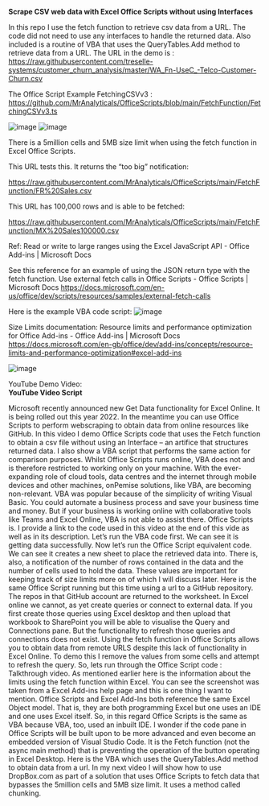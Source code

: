 


**Scrape CSV web data with Excel Office Scripts without using Interfaces**

In this repo I use the fetch function to retrieve csv data from a URL. The code did not need to use any interfaces to handle the returned data. 
Also included is a routine of VBA that uses the QueryTables.Add method to retrieve data from a URL.
The URL in the demo is :  
https://raw.githubusercontent.com/treselle-systems/customer_churn_analysis/master/WA_Fn-UseC_-Telco-Customer-Churn.csv

The Office Script Example FetchingCSVv3 : https://github.com/MrAnalyticals/OfficeScripts/blob/main/FetchFunction/FetchingCSVv3.ts

![image](https://user-images.githubusercontent.com/47678539/178654637-d479a4c1-8502-4584-b303-2442c786ea96.png)
![image](https://user-images.githubusercontent.com/47678539/178654681-5d1e5fdb-d7c0-447e-aaf4-715b0b6fd760.png)


There is a 5million cells and 5MB size limit when using the fetch function in Excel Office Scripts. 

This URL tests this. It returns the “too big” notification: 

https://raw.githubusercontent.com/MrAnalyticals/OfficeScripts/main/FetchFunction/FR%20Sales.csv

This URL has 100,000 rows and is able to be fetched: 

https://raw.githubusercontent.com/MrAnalyticals/OfficeScripts/main/FetchFunction/MX%20Sales100000.csv

Ref:
Read or write to large ranges using the Excel JavaScript API - Office Add-ins | Microsoft Docs

See this reference for an example of using the JSON return type with the fetch function. 
Use external fetch calls in Office Scripts - Office Scripts | Microsoft Docs
https://docs.microsoft.com/en-us/office/dev/scripts/resources/samples/external-fetch-calls


Here is the example VBA code script: 
![image](https://user-images.githubusercontent.com/47678539/178653157-78654652-4d69-478c-a56e-60a50ce6713f.png)
 

Size Limits documentation: 
Resource limits and performance optimization for Office Add-ins - Office Add-ins | Microsoft Docs
https://docs.microsoft.com/en-gb/office/dev/add-ins/concepts/resource-limits-and-performance-optimization#excel-add-ins

![image](https://user-images.githubusercontent.com/47678539/178653205-5eb8f3c7-ed55-4aa6-bce7-3371999efed1.png)



YouTube Demo Video:  
**YouTube Video Script**

Microsoft recently announced new Get Data functionality for Excel Online. It is being rolled out this year 2022. In the meantime you can use Office Scripts to perform webscraping to obtain data from online resources like GitHub.  In this video I demo Office Scripts code that uses the Fetch function to obtain a csv file without using an Interface – an artifice that structures returned data.
I also show a VBA script that performs the same action for comparison purposes. 
Whilst Office Scripts runs online, VBA does not and is therefore restricted to working only on your machine. With the ever-expanding role of cloud tools, data centres and the internet through mobile devices and other machines, onPemise solutions, like VBA, are becoming non-relevant. VBA was popular because of the simplicity of writing Visual Basic. You could automate a business process and save your business time and money. But if your business is working online with collaborative tools like Teams and Excel Online, VBA is not able to assist there. Office Scripts is.
I provide a link to the code used in this video at the end of this vide as well as in its description. 
Let’s run the VBA code first. We can see it is getting data successfully. 
Now let’s run the Office Script equivalent code. We can see it creates a new sheet to place the retrieved data into. There is, also, a notification of the number of rows contained in the data and the number of cells used to hold the data. These values are important for keeping track of size limits more on of which I will discuss later. 
Here is the same Office Script running but this time using a url to a GitHub repository.
The repos in that GitHub account are returned to the worksheet.
In Excel online we cannot, as yet create queries or connect to external data. If you first create those queries using Excel desktop and then upload that workbook to SharePoint you will be able to visualise the Query and Connections pane. But the functionality to refresh those queries and connections does not exist. Using the fetch function in Office Scripts allows you to obtain data from remote URLS despite this lack of functionality in Excel Online. To demo this I remove the values from some cells and attempt to refresh the query.
So, lets run through the Office Script code :
Talkthrough video.
As mentioned earlier here is the information about the limits using the fetch function within Excel. You can see the screenshot was taken from a Excel Add-ins help page and this is one thing I want to mention. Office Scripts and Excel Add-Ins both reference the same Excel Object model. That is, they are both programming Excel but one uses an IDE and one uses Excel itself. So, in this regard Office Scripts is the same as VBA because VBA, too, used an inbuilt IDE. I wonder if the code pane in Office Scripts will be built upon to be more advanced and even become an embedded version of Visual Studio Code. 
It is the Fetch function (not the async main method) that is preventing the operation of the button operating in Excel Desktop. 
Here is the VBA which uses the QueryTables.Add method to obtain data from a url.
In my next video I will show how to use DropBox.com as part of a solution that uses Office Scripts to fetch data that bypasses the 5million cells and 5MB size limit. It uses a method called chunking.  




